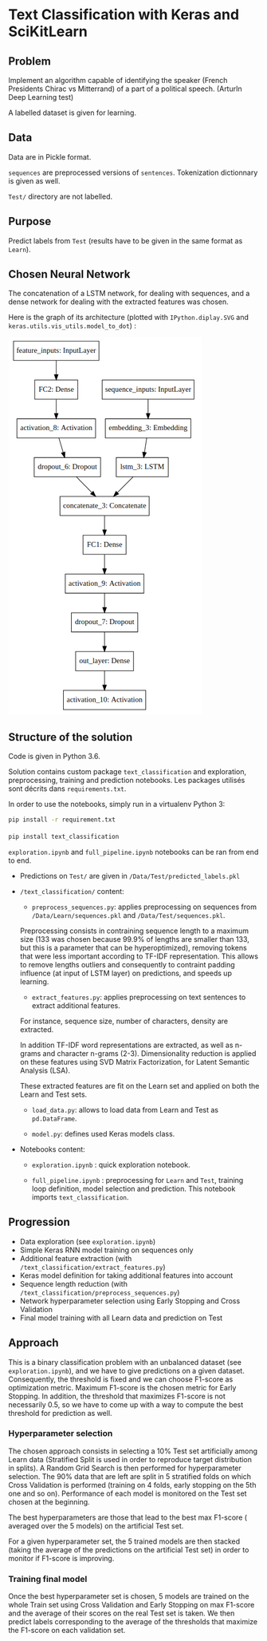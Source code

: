 # Text Classification with Keras and SciKitLearn

## Problem

Implement an algorithm capable of identifying the speaker (French Presidents Chirac vs Mitterrand) of a part of a political speech.
(ArturIn Deep Learning test)

A labelled dataset is given for learning.

## Data

Data are in Pickle format.

`sequences` are preprocessed versions  of `sentences`. Tokenization dictionnary is given as well.

`Test/` directory are not labelled.

## Purpose

Predict labels from  `Test` (results have to be given in the same format as `Learn`).

## Chosen Neural Network

The concatenation of a LSTM network, for dealing with sequences, and a dense network
for dealing with the extracted features was chosen.

Here is the graph of its architecture (plotted with `IPython.diplay.SVG` and `keras.utils.vis_utils.model_to_dot`) :

![Model Architecture](model_architecture.png)

## Structure of the solution

Code is given in Python 3.6.

Solution contains custom package `text_classification` and exploration, preprocessing, training and prediction notebooks.
Les packages utilisés sont décrits dans `requirements.txt`.

In order to use the notebooks, simply run in a virtualenv Python 3:

```sh
pip install -r requirement.txt

pip install text_classification
```

`exploration.ipynb` and `full_pipeline.ipynb` notebooks can be ran from end to end.

* Predictions on `Test/` are given in `/Data/Test/predicted_labels.pkl`

* `/text_classification/` content:

    - `preprocess_sequences.py`: applies preprocessing on sequences from `/Data/Learn/sequences.pkl` and `/Data/Test/sequences.pkl`.

    Preprocessing consists in contraining sequence length to a maximum size (133 was chosen because 99.9% of lengths are smaller than 133, but this is a parameter that can be hyperoptimized), removing tokens that were less important according to TF-IDF representation. This allows to remove lengths outliers and consequently to contraint padding influence (at input of LSTM layer) on predictions, and speeds up learning.

    - `extract_features.py`: applies preprocessing on text sentences to extract additional features.

    For instance, sequence size, number of characters, density are extracted.

    In addition TF-IDF word representations are extracted, as well as n-grams and character n-grams (2-3). Dimensionality reduction is applied on these features using SVD Matrix Factorization, for Latent Semantic Analysis (LSA).

    These extracted features are fit on the Learn set and applied on both the Learn and Test sets.

    - `load_data.py`: allows to load data from Learn and Test as `pd.DataFrame`.

    - `model.py`: defines used Keras models class.


* Notebooks content:

  - `exploration.ipynb` : quick exploration notebook.

  - `full_pipeline.ipynb` : preprocessing for `Learn` and `Test`, training loop definition, model selection and prediction. This notebook imports `text_classification`.

## Progression

- Data exploration (see `exploration.ipynb`)
- Simple Keras RNN model training on sequences only
- Additional feature extraction (with `/text_classification/extract_features.py`)
- Keras model definition for taking additional features into account
- Sequence length reduction (with `/text_classification/preprocess_sequences.py`)
- Network hyperparameter selection using Early Stopping and Cross Validation
- Final model training with all Learn data and prediction on Test

## Approach

This is a binary classification problem with an unbalanced dataset (see `exploration.ipynb`), and we have to give predictions on a given dataset. Consequently, the threshold is fixed and we can choose F1-score as optimization metric. Maximum F1-score is the chosen metric for Early Stopping. In addition, the threshold that maximizes F1-score is not necessarily 0.5, so we have to come up with a way to compute the best threshold for prediction as well.

### Hyperparameter selection

The chosen approach consists in selecting a 10% Test set artificially among Learn data (Stratified Split is used in order to reproduce target distribution in splits). A Random Grid Search is then performed for hyperparameter selection. The 90% data that are left are split in 5 stratified folds on which Cross Validation is performed (training on 4 folds, early stopping on the 5th one and so on). Performance of each model is monitored on the Test set chosen at the beginning.

The best hyperparameters are those that lead to the best max F1-score ( averaged over the 5 models) on the artificial Test set.

For a given hyperparameter set, the 5 trained models are then stacked (taking the average of the predictions on the artificial Test set) in order to monitor if F1-score is improving.

### Training final model

Once the best hyperparameter set is chosen, 5 models are trained on the whole Train set using Cross Validation and Early Stopping on max F1-score and the average of their scores on the real Test set is taken. We then predict labels corresponding to the average of the thresholds that maximize the F1-score on each validation set. 
